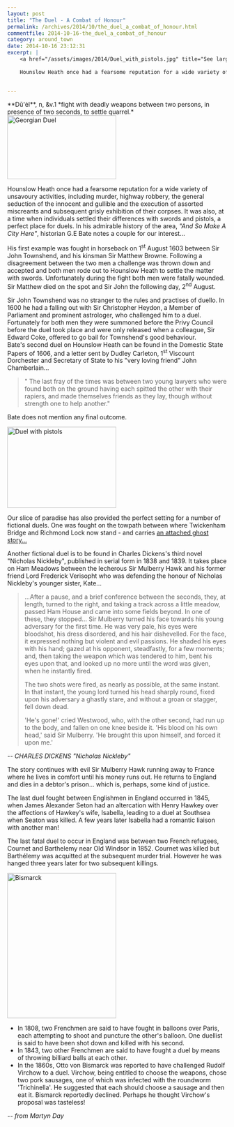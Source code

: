 ```yaml
---
layout: post
title: "The Duel - A Combat of Honour"
permalink: /archives/2014/10/the_duel_a_combat_of_honour.html
commentfile: 2014-10-16-the_duel_a_combat_of_honour
category: around_town
date: 2014-10-16 23:12:31
excerpt: |
    <a href="/assets/images/2014/Duel_with_pistols.jpg" title="See larger version of - Duel with pistols"><img src="/assets/images/2014/Duel_with_pistols_thumb.jpg" width="150" height="212" alt="Duel with pistols" class="photo right" /></a>
    
    Hounslow Heath once had a fearsome reputation for a wide variety of unsavoury activities, including murder, highway robbery, the general seduction of the innocent and gullible and the execution of assorted miscreants and subsequent grisly exhibition of their corpses. It was also, at a time when individuals settled their differences with swords and pistols, a perfect place for duels. In his admirable history of the area, <em>"And So Make A City Here"</em>, historian G.E Bate notes a couple for our interest...
    

---
```


<div markdown="1" class="box">
**Dū'ėl**, n, &v.1 *fight with deadly weapons between two persons, in presence of two seconds, to settle quarrel.*

</div>
<a href="/assets/images/2014/DUEL_Georgian_Duel.jpg" title="See larger version of - Georgian Duel"><img src="/assets/images/2014/DUEL_Georgian_Duel_thumb.jpg" width="250" height="146" alt="Georgian Duel" class="photo right" /></a>

Hounslow Heath once had a fearsome reputation for a wide variety of unsavoury activities, including murder, highway robbery, the general seduction of the innocent and gullible and the execution of assorted miscreants and subsequent grisly exhibition of their corpses. It was also, at a time when individuals settled their differences with swords and pistols, a perfect place for duels. In his admirable history of the area, <em>"And So Make A City Here"</em>, historian G.E Bate notes a couple for our interest...

His first example was fought in horseback on 1<sup>st</sup> August 1603 between Sir John Townshend, and his kinsman Sir Matthew Browne. Following a disagreement between the two men a challenge was thrown down and accepted and both men rode out to Hounslow Heath to settle the matter with swords. Unfortunately during the fight both men were fatally wounded. Sir Matthew died on the spot and Sir John the following day, 2<sup>nd</sup> August.

<div markdown="1" class="box">
Sir John Townshend was no stranger to the rules and practises of duello. In 1600 he had a falling out with Sir Christopher Heydon, a Member of Parliament and prominent astrologer, who challenged him to a duel. Fortunately for both men they were summoned before the Privy Council before the duel took place and were only released when a colleague, Sir Edward Coke, offered to go bail for Townshend's good behaviour.

</div>
Bate's second duel on Hounslow Heath can be found in the Domestic State Papers of 1606, and a letter sent by Dudley Carleton, 1<sup>st</sup> Viscount Dorchester and Secretary of State to his "very loving friend" John Chamberlain...

> " The last fray of the times was between two young lawyers who were found both on the ground having each spitted the other with their rapiers, and made themselves friends as they lay, though without strength one to help another."

Bate does not mention any final outcome.

<a href="/assets/images/2014/Duel_with_pistols.jpg" title="See larger version of - Duel with pistols"><img src="/assets/images/2014/Duel_with_pistols_thumb.jpg" width="250" height="186" alt="Duel with pistols" class="photo right" /></a>

Our slice of paradise has also provided the perfect setting for a number of fictional duels. One was fought on the towpath between where Twickenham Bridge and Richmond Lock now stand - and carries [an attached ghost story...](/archives/2011/11/the_obelisks.html)

Another fictional duel is to be found in Charles Dickens's third novel "Nicholas Nickleby", published in serial form in 1838 and 1839. It takes place on Ham Meadows between the lecherous Sir Mulberry Hawk and his former friend Lord Frederick Verisopht who was defending the honour of Nicholas Nickleby's younger sister, Kate...

> ...After a pause, and a brief conference between the seconds, they, at length, turned to the right, and taking a track across a little meadow, passed Ham House and came into some fields beyond. In one of these, they stopped... Sir Mulberry turned his face towards his young adversary for the first time. He was very pale, his eyes were bloodshot, his dress disordered, and his hair dishevelled. For the face, it expressed nothing but violent and evil passions. He shaded his eyes with his hand; gazed at his opponent, steadfastly, for a few moments; and, then taking the weapon which was tendered to him, bent his eyes upon that, and looked up no more until the word was given, when he instantly fired.
> 
>  The two shots were fired, as nearly as possible, at the same instant. In that instant, the young lord turned his head sharply round, fixed upon his adversary a ghastly stare, and without a groan or stagger, fell down dead.
> 
> 'He's gone!' cried Westwood, who, with the other second, had run up to the body, and fallen on one knee beside it. 'His blood on his own head,' said Sir Mulberry. 'He brought this upon himself, and forced it upon me.'

<cite>-- CHARLES DICKENS "Nicholas Nickleby"</cite>

The story continues with evil Sir Mulberry Hawk running away to France where he lives in comfort until his money runs out. He returns to England and dies in a debtor's prison... which is, perhaps, some kind of justice.

The last duel fought between Englishmen in England occurred in 1845, when James Alexander Seton had an altercation with Henry Hawkey over the affections of Hawkey's wife, Isabella, leading to a duel at Southsea when Seaton was killed. A few years later Isabella had a romantic liaison with another man!

The last fatal duel to occur in England was between two French refugees, Cournet and Barthelemy near Old Windsor in 1852. Cournet was killed but Barthélemy was acquitted at the subsequent murder trial. However he was hanged three years later for two subsequent killings.

<div markdown="1" class="box">
<a href="/assets/images/2014/DUEL_Bismarck.jpg" title="See larger version of - Bismarck"><img src="/assets/images/2014/DUEL_Bismarck_thumb.jpg" width="250" height="333" alt="Bismarck" class="photo right" /></a>

-   In 1808, two Frenchmen are said to have fought in balloons over Paris, each attempting to shoot and puncture the other's balloon. One duellist is said to have been shot down and killed with his second.
-   In 1843, two other Frenchmen are said to have fought a duel by means of throwing billiard balls at each other.
-   In the 1860s, Otto von Bismarck was reported to have challenged Rudolf Virchow to a duel. Virchow, being entitled to choose the weapons, chose two pork sausages, one of which was infected with the roundworm 'Trichinella'. He suggested that each should choose a sausage and then eat it. Bismarck reportedly declined. Perhaps he thought Virchow's proposal was tasteless!

</div>
<cite>-- from Martyn Day</cite>
